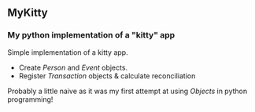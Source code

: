 ## MyKitty

### My python implementation of a "kitty" app

Simple implementation of a kitty app.
- Create *Person* and *Event* objects.
- Register *Transaction* objects & calculate reconciliation

Probably a little naive as it was my first attempt at using *Objects* in python programming!
